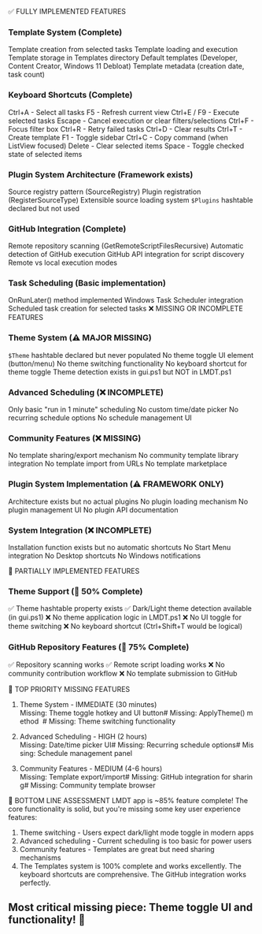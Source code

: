 ✅ FULLY IMPLEMENTED FEATURES

### Template System (Complete)
Template creation from selected tasks
Template loading and execution
Template storage in Templates directory
Default templates (Developer, Content Creator, Windows 11 Debloat)
Template metadata (creation date, task count)

### Keyboard Shortcuts (Complete)
Ctrl+A - Select all tasks
F5 - Refresh current view
Ctrl+E / F9 - Execute selected tasks
Escape - Cancel execution or clear filters/selections
Ctrl+F - Focus filter box
Ctrl+R - Retry failed tasks
Ctrl+D - Clear results
Ctrl+T - Create template
F1 - Toggle sidebar
Ctrl+C - Copy command (when ListView focused)
Delete - Clear selected items
Space - Toggle checked state of selected items

### Plugin System Architecture (Framework exists)
Source registry pattern (SourceRegistry)
Plugin registration (RegisterSourceType)
Extensible source loading system
`$Plugins` hashtable declared but not used

### GitHub Integration (Complete)
Remote repository scanning (GetRemoteScriptFilesRecursive)
Automatic detection of GitHub execution
GitHub API integration for script discovery
Remote vs local execution modes

### Task Scheduling (Basic implementation)
OnRunLater() method implemented
Windows Task Scheduler integration
Scheduled task creation for selected tasks
❌ MISSING OR INCOMPLETE FEATURES

### Theme System (⚠️ MAJOR MISSING)
`$Theme` hashtable declared but never populated
No theme toggle UI element (button/menu)
No theme switching functionality
No keyboard shortcut for theme toggle
Theme detection exists in gui.ps1 but NOT in LMDT.ps1

### Advanced Scheduling (❌ INCOMPLETE)
Only basic "run in 1 minute" scheduling
No custom time/date picker
No recurring schedule options
No schedule management UI
 
### Community Features (❌ MISSING)
No template sharing/export mechanism
No community template library integration
No template import from URLs
No template marketplace

### Plugin System Implementation (⚠️ FRAMEWORK ONLY)
Architecture exists but no actual plugins
No plugin loading mechanism
No plugin management UI
No plugin API documentation

### System Integration (❌ INCOMPLETE)
Installation function exists but no automatic shortcuts
No Start Menu integration
No Desktop shortcuts
No Windows notifications

🔧 PARTIALLY IMPLEMENTED FEATURES

### Theme Support (🔄 50% Complete)
✅ Theme hashtable property exists
✅ Dark/Light theme detection available (in gui.ps1)
❌ No theme application logic in LMDT.ps1
❌ No UI toggle for theme switching
❌ No keyboard shortcut (Ctrl+Shift+T would be logical)

### GitHub Repository Features (🔄 75% Complete)
✅ Repository scanning works
✅ Remote script loading works
❌ No community contribution workflow
❌ No template submission to GitHub

🚨 TOP PRIORITY MISSING FEATURES
1. Theme System - IMMEDIATE (30 minutes)
Missing: Theme toggle hotkey and UI button# Missing: ApplyTheme() method  # Missing: Theme switching functionality

2. Advanced Scheduling - HIGH (2 hours)
Missing: Date/time picker UI# Missing: Recurring schedule options# Missing: Schedule management panel

3. Community Features - MEDIUM (4-6 hours)
Missing: Template export/import# Missing: GitHub integration for sharing# Missing: Community template browser

🎯 BOTTOM LINE ASSESSMENT
LMDT app is ~85% feature complete! The core functionality is solid, but you're missing some key user experience features:


1. Theme switching - Users expect dark/light mode toggle in modern apps
2. Advanced scheduling - Current scheduling is too basic for power users
3. Community features - Templates are great but need sharing mechanisms
4. The Templates system is 100% complete and works excellently. The keyboard shortcuts are comprehensive. The GitHub integration works perfectly.

## Most critical missing piece: Theme toggle UI and functionality! 🎨